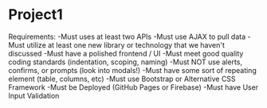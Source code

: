 # Project1
Requirements:
-Must uses at least two APIs
-Must use AJAX to pull data
-Must utilize at least one new library or technology that we haven't discussed
-Must have a polished frontend / UI
-Must meet good quality coding standards (indentation, scoping, naming)
-Must NOT use alerts, confirms, or prompts (look into modals!)
-Must have some sort of repeating element (table, columns, etc)
-Must use Bootstrap or Alternative CSS Framework
-Must be Deployed (GitHub Pages or Firebase)
-Must have User Input Validation
